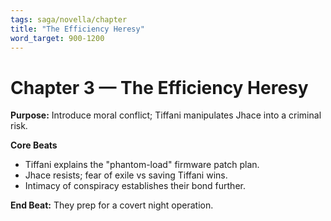 ```yaml
---
tags: saga/novella/chapter
title: "The Efficiency Heresy"
word_target: 900-1200
---
```


# Chapter 3 — The Efficiency Heresy

**Purpose:** Introduce moral conflict; Tiffani manipulates Jhace into a criminal risk.

**Core Beats**
- Tiffani explains the "phantom-load" firmware patch plan.
- Jhace resists; fear of exile vs saving Tiffani wins.
- Intimacy of conspiracy establishes their bond further.

**End Beat:** They prep for a covert night operation.

